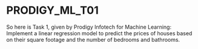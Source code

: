 # PRODIGY_ML_T01


So here is Task 1, given by Prodigy Infotech for Machine Learning: Implement a linear regression model to predict the prices of houses based on their square footage and the number of bedrooms and bathrooms.
